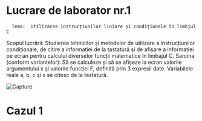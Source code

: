 

# Lucrare de laborator nr.1        
      Tema:  Utilizarea instrucțiunilor liniare și condiționale în limbjul C

Scopul lucrării: Studierea tehnicilor și metodelor de utilizare a instrucțiunilor condiționale, de citire a informației de la tastatură și de afișare a informației pe ecran pentru calculul diverselor funcții matematice în limbajul C. 
Sarcina (conform variantelor): Să se calculeze și să se afișeze la ecran valorile argumentului x și valorile funcției F, definită prin 3 expresii date. Variabilele reale a, b, c și x se citesc de la tastatură.

![Capture](https://user-images.githubusercontent.com/64345875/93689914-bc2bf280-fadb-11ea-985b-ef5eca869f47.jpg)
# Cazul 1
